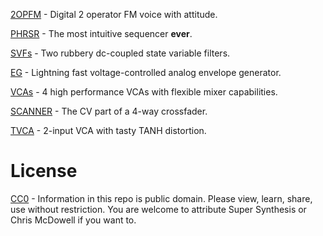 
[2OPFM](https://www.supersynthesis.com/products/2opfm) - Digital 2 operator FM voice with attitude.

[PHRSR](https://www.supersynthesis.com/products/phrsr) - The most intuitive sequencer **ever**.

[SVFs](https://www.supersynthesis.com/products/svfs) - Two rubbery dc-coupled state variable filters.

[EG](https://www.supersynthesis.com/products/eg) - Lightning fast voltage-controlled analog envelope generator.

[VCAs](https://www.supersynthesis.com/products/vcas) - 4 high performance VCAs with flexible mixer capabilities.

[SCANNER](https://www.supersynthesis.com/products/scanner) - The CV part of a 4-way crossfader.

[TVCA](https://www.supersynthesis.com/products/tvca) - 2-input VCA with tasty TANH distortion.

# License
[CC0](https://creativecommons.org/public-domain/cc0/) - Information in this repo is public domain. Please view, learn, share, use without restriction. You are welcome to attribute Super Synthesis or Chris McDowell if you want to. 

